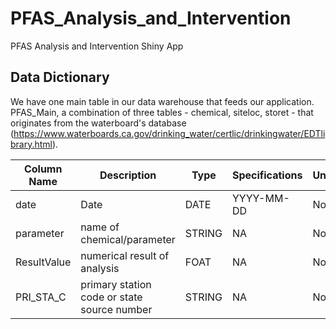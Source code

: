 # PFAS_Analysis_and_Intervention
PFAS Analysis and Intervention Shiny App


## Data Dictionary

We have one main table in our data warehouse that feeds our application. PFAS_Main, a combination of three tables - chemical, siteloc, storet - that originates from the waterboard's database (https://www.waterboards.ca.gov/drinking_water/certlic/drinkingwater/EDTlibrary.html). 

| Column Name | Description | Type | Specifications | Unique | Required |
| --- | --- | --- | --- | --- | --- |
| date | Date | DATE | YYYY-MM-DD | No | Yes |
|  parameter | name of chemical/parameter | STRING | NA | No | Yes |
| ResultValue | numerical result of analysis | FOAT | NA | No | Yes |
| PRI_STA_C | primary station code or state source number | STRING | NA | No | Yes |
